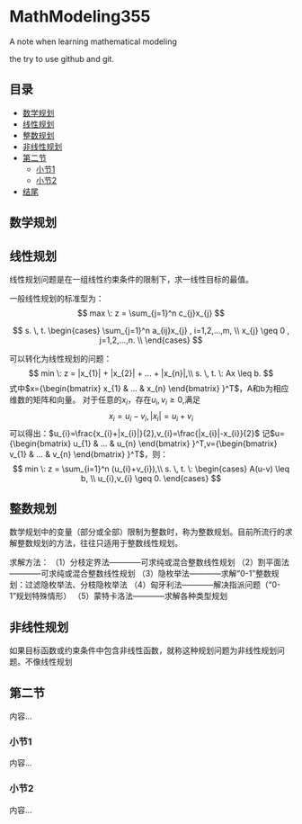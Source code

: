 # MathModeling355
A note when learning mathematical modeling


the try to use github and git. 

## 目录
- [数学规划](#数学规划)
 - [线性规划](#线性规划)
 - [整数规划](#整数规划)
 - [非线性规划](#非线性规划)
- [第二节](#第二节)
  - [小节1](#小节1)
  - [小节2](#小节2)
- [结尾](#结尾)

## 数学规划

## 线性规划
线性规划问题是在一组线性约束条件的限制下，求一线性目标的最值。

一般线性规划的标准型为：
$$ 
max \: z =  \sum_{j=1}^n c_{j}x_{j}  
$$

$$
s. \, t. 
\begin{cases}
\sum_{j=1}^n a_{ij}x_{j}  , i=1,2,...,m, \\
x_{j} \geq 0 , j=1,2,...,n. \\
\end{cases}
$$

可以转化为线性规划的问题：
$$
min \: z = |x_{1}| + |x_{2}| + ... + |x_{n}|,\\
s. \, t. \: Ax \leq b.
$$
式中$x={\begin{bmatrix} x_{1} & ... & x_{n} \end{bmatrix} }^T$，A和b为相应维数的矩阵和向量。
对于任意的$x_{i}$，存在$u_{i},v_{i} \geq 0$,满足
$$
x_{i} = u_{i} - v_{i},|x_{i}| = u_{i} + v_{i}
$$
可以得出：$u_{i}=\frac{x_{i}+|x_{i}|}{2},v_{i}=\frac{|x_{i}|-x_{i}}{2}$
记$u={\begin{bmatrix} u_{1} & ... & u_{n} \end{bmatrix} }^T,v={\begin{bmatrix} v_{1} & ... & v_{n} \end{bmatrix} }^T$，则：
$$
min \: z = \sum_{i=1}^n (u_{i}+v_{i}),\\
s. \, t. \: 
\begin{cases}
A(u-v) \leq b, \\
u_{i},v_{i} \geq 0.
\end{cases}
$$

## 整数规划
数学规划中的变量（部分或全部）限制为整数时，称为整数规划。目前所流行的求解整数规划的方法，往往只适用于整数线性规划。

求解方法：
（1）分枝定界法————可求纯或混合整数线性规划
（2）割平面法————可求纯或混合整数线性规划
（3）隐枚举法————求解“0-1”整数规划：过滤隐枚举法、分枝隐枚举法
（4）匈牙利法————解决指派问题（“0-1”规划特殊情形）
（5）蒙特卡洛法————求解各种类型规划

## 非线性规划
如果目标函数或约束条件中包含非线性函数，就称这种规划问题为非线性规划问题。不像线性规划

## 第二节
内容...

### 小节1
内容...

### 小节2
内容...

